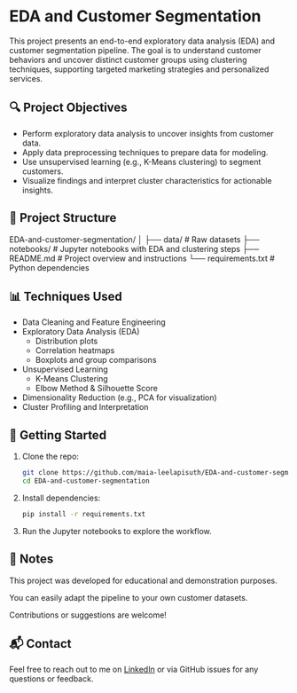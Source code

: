 # EDA and Customer Segmentation

This project presents an end-to-end exploratory data analysis (EDA) and customer segmentation pipeline. The goal is to understand customer behaviors and uncover distinct customer groups using clustering techniques, supporting targeted marketing strategies and personalized services.

## 🔍 Project Objectives

- Perform exploratory data analysis to uncover insights from customer data.
- Apply data preprocessing techniques to prepare data for modeling.
- Use unsupervised learning (e.g., K-Means clustering) to segment customers.
- Visualize findings and interpret cluster characteristics for actionable insights.

## 📁 Project Structure

EDA-and-customer-segmentation/
│
├── data/ # Raw  datasets
├── notebooks/ # Jupyter notebooks with EDA and clustering steps
├── README.md # Project overview and instructions
└── requirements.txt # Python dependencies


## 📊 Techniques Used

- Data Cleaning and Feature Engineering
- Exploratory Data Analysis (EDA)
  - Distribution plots
  - Correlation heatmaps
  - Boxplots and group comparisons
- Unsupervised Learning
  - K-Means Clustering
  - Elbow Method & Silhouette Score
- Dimensionality Reduction (e.g., PCA for visualization)
- Cluster Profiling and Interpretation

## 🧪 Getting Started

1. Clone the repo:
   ```bash
   git clone https://github.com/maia-leelapisuth/EDA-and-customer-segmentation.git
   cd EDA-and-customer-segmentation
   ```
2. Install dependencies:
   ```bash
   pip install -r requirements.txt
   ```
3. Run the Jupyter notebooks to explore the workflow.

## 📝 Notes
This project was developed for educational and demonstration purposes.

You can easily adapt the pipeline to your own customer datasets.

Contributions or suggestions are welcome!

## 📬 Contact
Feel free to reach out to me on [LinkedIn](https://www.linkedin.com/in/chonlada-leelapisuth) or via GitHub issues for any questions or feedback.


